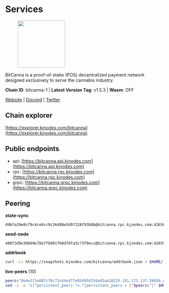 # Services

<figure><img src="https://raw.githubusercontent.com/kj89/testnet_manuals/main/pingpub/logos/bitcanna.png" width="150" alt=""><figcaption></figcaption></figure>

BitCanna is a proof-of-stake (POS) decentralized payment network designed exclusively to serve the cannabis industry. 

**Chain ID**: bitcanna-1 | **Latest Version Tag**: v1.5.3 | **Wasm**: OFF

[Website](https://www.bitcanna.io) | [Discord](https://discord.gg/9AVrzaVQvs) | [Twitter](https://twitter.com/BitCannaGlobal)




## Chain explorer
[https://explorer.kjnodes.com/bitcanna](https://explorer.kjnodes.com/bitcanna)

## Public endpoints

* api: [https://bitcanna.api.kjnodes.com](https://bitcanna.api.kjnodes.com)
* rpc: [https://bitcanna.rpc.kjnodes.com](https://bitcanna.rpc.kjnodes.com)
* grpc: [https://bitcanna.grpc.kjnodes.com](https://bitcanna.grpc.kjnodes.com)

## Peering

**state-sync**

```text
d9bfa29e0cf9c4ce0cc9c26d98e5d97228f93b0b@bitcanna.rpc.kjnodes.com:42656
```

**seed-node**

```text
400f3d9e30b69e78a7fb891f60d76fa3c73f0ecc@bitcanna.rpc.kjnodes.com:42659
```

**addrbook**
```bash
curl -Ls https://snapshots.kjnodes.com/bitcanna/addrbook.json > $HOME/.bcna/config/addrbook.json
```

**live-peers** (10)
```bash
peers="8e4e1f1e087c76c71c64e477e95495833da82aa2@135.181.173.137:26656,dd4d3c0de38aa0575436c34c237b33bc0dda3ef2@142.132.158.93:13056,3635058fcdbe97e72d191faedfe4c6acab835877@107.181.235.66:16656,d9bfa29e0cf9c4ce0cc9c26d98e5d97228f93b0b@65.109.88.38:42656,66ed3885f2932912df2b04646d2c3d643467719b@212.227.115.165:26656,2af9f118d9be86892ef47193b6ab9e47046b9f44@74.207.231.41:26656,5bb0a042e8a4ee28bcda1e26148e57787e75a42e@23.88.69.22:28466,17065f4b6062471aa2e1e615d5061e200a1d44e0@62.171.190.198:26656,d2247f7b919f0781c90ee61958d7044665a22d38@169.155.169.55:26656,89757803f40da51678451735445ad40d5b15e059@169.155.168.66:26656"
sed -i -e "s|^persistent_peers *=.*|persistent_peers = \"$peers\"|" $HOME/.bcna/config/config.toml
```
